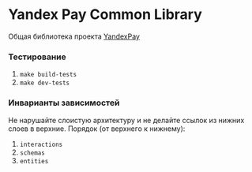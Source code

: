 # Yandex Pay Common Library

Общая библиотека проекта [YandexPay](https://abc.yandex-team.ru/services/yandexpay)

### Тестирование

1. `make build-tests`
2. `make dev-tests`

### Инварианты зависимостей

Не нарушайте слоистую архитектуру и не делайте ссылок из нижних слоев в верхние. Порядок (от верхнего к нижнему):
1. `interactions`
2. `schemas`
3. `entities`
